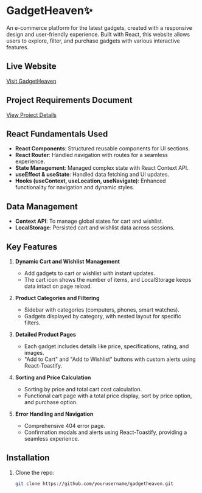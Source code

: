 # GadgetHeaven✨

An e-commerce platform for the latest gadgets, created with a responsive design and user-friendly experience. Built with React, this website allows users to explore, filter, and purchase gadgets with various interactive features.

## Live Website

[Visit GadgetHeaven](#) <!-- Insert live link here -->

## Project Requirements Document

[View Project Details](https://github.com/edust-org/edust/pull/65) <!-- Insert PDF link if available online -->

## React Fundamentals Used

- **React Components**: Structured reusable components for UI sections.
- **React Router**: Handled navigation with routes for a seamless experience.
- **State Management**: Managed complex state with React Context API.
- **useEffect & useState**: Handled data fetching and UI updates.
- **Hooks (useContext, useLocation, useNavigate)**: Enhanced functionality for navigation and dynamic styles.

## Data Management

- **Context API**: To manage global states for cart and wishlist.
- **LocalStorage**: Persisted cart and wishlist data across sessions.

## Key Features

1. **Dynamic Cart and Wishlist Management**
   - Add gadgets to cart or wishlist with instant updates.
   - The cart icon shows the number of items, and LocalStorage keeps data intact on page reload.
   
2. **Product Categories and Filtering**
   - Sidebar with categories (computers, phones, smart watches).
   - Gadgets displayed by category, with nested layout for specific filters.
   
3. **Detailed Product Pages**
   - Each gadget includes details like price, specifications, rating, and images.
   - "Add to Cart" and "Add to Wishlist" buttons with custom alerts using React-Toastify.
   
4. **Sorting and Price Calculation**
   - Sorting by price and total cart cost calculation.
   - Functional cart page with a total price display, sort by price option, and purchase option.
   
5. **Error Handling and Navigation**
   - Comprehensive 404 error page.
   - Confirmation modals and alerts using React-Toastify, providing a seamless experience.

## Installation

1. Clone the repo:
   ```bash
   git clone https://github.com/yourusername/gadgetheaven.git